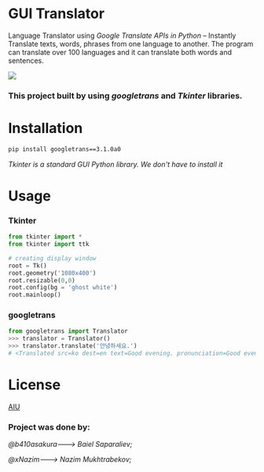 # **GUI Translator**

Language Translator using *Google Translate APIs in Python* – Instantly Translate texts, words, phrases from one language to another.
The program can translate over 100 languages and it can translate both words and sentences.

![](https://github.com/xNazim/intro-final/blob/main/screenshot.PNG)

### This project built by using *googletrans* and *Tkinter* libraries.


# Installation


```bash
pip install googletrans==3.1.0a0
```

*Tkinter is a standard GUI Python library. We don't have to install it*

# Usage

### Tkinter

```python
from tkinter import *
from tkinter import ttk

# creating display window
root = Tk()
root.geometry('1080x400')
root.resizable(0,0)
root.config(bg = 'ghost white')
root.mainloop()
```
### googletrans

```python
from googletrans import Translator
>>> translator = Translator()
>>> translator.translate('안녕하세요.')
# <Translated src=ko dest=en text=Good evening. pronunciation=Good evening.>
```

# License

[AIU](http://alatoo.edu.kg/)

### Project was done by:
*@b410asakura---> Baiel Saparaliev;*

*@xNazim---> Nazim Mukhtrabekov;*
